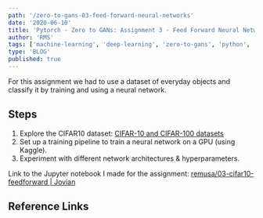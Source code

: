 ```yaml
---
path: '/zero-to-gans-03-feed-forward-neural-networks'
date: '2020-06-10'
title: 'Pytorch - Zero to GANs: Assignment 3 - Feed Forward Neural Networks'
author: 'RMS'
tags: ['machine-learning', 'deep-learning', 'zero-to-gans', 'python', 'pytorch']
type: 'BLOG'
published: true
---
```


For this assignment we had to use a dataset of everyday objects and classify it by training and
using a neural network.

## Steps

1. Explore the CIFAR10 dataset:
   [CIFAR-10 and CIFAR-100 datasets](https://www.cs.toronto.edu/~kriz/cifar.html)
2. Set up a training pipeline to train a neural network on a GPU (using Kaggle).
3. Experiment with different network architectures & hyperparameters.

Link to the Jupyter notebook I made for the assignment:
[remusa/03-cifar10-feedforward | Jovian](https://jovian.ml/remusa/03-cifar10-feedforward)

## Reference Links
